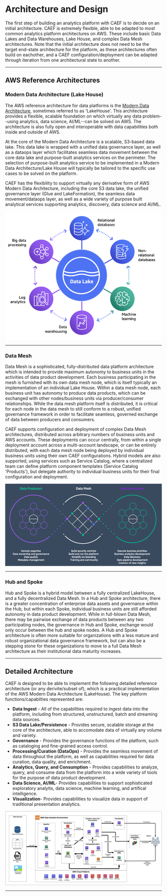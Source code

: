 # Architecture and Design

The first step of building an analytics platform with CAEF is to decide on an initial architecture. CAEF is extremely flexible, able to be adapted to most common analytics platform architectures on AWS. These include basic Data Lakes and Data Warehouses, Lake House, and complex Data Mesh architectures. Note that the initial architecture does not need to be the target end-state architecture for the platform, as these architectures often build on eachother, and a CAEF configuration/deployment can be adapted through iteration from one architectural state to another.

***

## AWS Reference Architectures

### Modern Data Architecture (Lake House)

The AWS reference architecture for data platforms is the [Modern Data Architecture](https://aws.amazon.com/big-data/datalakes-and-analytics/modern-data-architecture/), sometimes referred to as 'LakeHouse'. This architecture provides a flexible, scalable foundation on which virtually any data problem--using analytics, data science, AI/ML--can be solved on AWS. The architecture is also fully open and interoperable with data capabilities both inside and outside of AWS.

At the core of the Modern Data Architecture is a scalable, S3-based data lake. This data lake is wrapped with a unified data governance layer, as well as a dataops layer which facilitates seamless data movement between the core data lake and purpose-built analytics services on the perimeter. The selection of purpose-built analytics service to be implemented in a Modern Data Architecture/Lake House will typically be tailored to the specific use cases to be solved on the platform.

CAEF has the flexibility to support virtually any derivative form of AWS Modern Data Architecture, including the core S3 data lake, the unified governance layer (Glue and LakeFormation), the seamless data movement/dataops layer, as well as a wide variety of purpose built analytical services supporting analytics, discovery, data science and AI/ML.

![Modern Data Architecture](docs/ModernDataArchitecture.png)

***

### Data Mesh

Data Mesh is a sophisticated, fully-distributed data platform architecture which is intended to provide maximum autonomy to business units in the activities of data product development. Each business participating in the mesh is furnished with its own data mesh node, which is itself typically an implementation of an individual Lake House. Within a data mesh node, each business unit has autonomy to produce data products, which can be exchanged with other nodes/business units via producer/consumer relationships. While the data mesh platform itself is distributed, it is critical for each node in the data mesh to still conform to a robust, unified governance framework in order to facilitate seamless, governed exchange of data between producers and consumers.

CAEF supports configuration and deployment of complex Data Mesh architectures, distributed across arbitrary numbers of business units and AWS accounts. These deployments can occur centrally, from within a single deployment account across a multi-account landscape, or can be entirely distributed, with each data mesh node being deployed by individual business units using their own CAEF configurations. Hybrid models are also supported, using services such as Service Catalog, where a centralized team can define platform component templates (Service Catalog 'Products'), but delegate authority to individual business units for their final configuration and deployment.

![Data Mesh](docs/DataMesh.png)

***

### Hub and Spoke

Hub and Spoke is a hybrid model between a fully centralized LakeHouse, and a fully decentralized Data Mesh. In a Hub and Spoke architecture, there is a greater concentration of enterprise data assets and governance within the Hub, but within each Spoke, individual business units are still afforded autonomy in data product development. While in full-blown Data Mesh, there may be pairwise exchange of data products between any two participating nodes, the governance in Hub and Spoke, exchange would only occur between the hub and spoke nodes. A Hub and Spoke architecture is often more suitable for organizations with a less mature and robust organizational data governance framework, but can also be a stepping stone for these organizations to move to a full Data Mesh architecture as their institutional data maturity increases.

***

## Detailed Architecture

CAEF is designed to be able to implement the following detailed reference architecture (or any derivite/subset of), which is a practical implementation of the AWS Modern Data Architecture (LakeHouse). The key platform functions/capabilties represented are:

* **Data Ingest** - All of the capabilities required to ingest data into the platform, including from structured, unstructured, batch and streaming data sources.
* **S3 Data Lake/Persistence** - Provides secure, scalable storage at the core of the architecture, able to accomodate data of virtually any volume and variety.
* **Governance** - Provides the governance functions of the platform, such as cataloging and fine-grained access control.
* **Processing/Curation (DataOps)** - Provides the seamless movement of data throughout the platform, as well as capabilities required for data curation, data quality, and enrichment.
* **Analytics, Query, and Consumption** - Provides capabilities to analyze, query, and consume data from the platform into a wide variety of tools for the purpose of data product development.
* **Data Science, AI/ML**- Provides capabilities to support sophisticated exploratory analytis, data science, machine learning, and artifical intelligence.
* **Visualization**- Provides capabilities to visualize data in support of traditional presentation analytics.

![CAEF Reference Architecture](docs/CAEF-ReferenceArchitecture.png)

***
